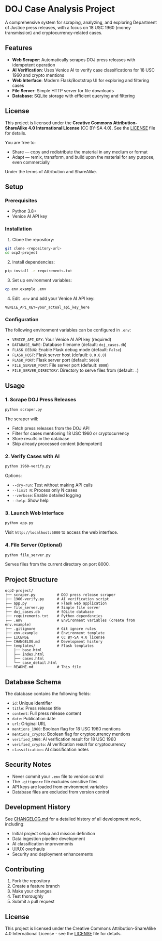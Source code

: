 # DOJ Case Analysis Project

A comprehensive system for scraping, analyzing, and exploring Department of Justice press releases, with a focus on 18 USC 1960 (money transmission) and cryptocurrency-related cases.

## Features

- **Web Scraper**: Automatically scrapes DOJ press releases with idempotent operation
- **AI Verification**: Uses Venice AI to verify case classifications for 18 USC 1960 and crypto mentions
- **Web Interface**: Modern Flask/Bootstrap UI for exploring and filtering cases
- **File Server**: Simple HTTP server for file downloads
- **Database**: SQLite storage with efficient querying and filtering

## License

This project is licensed under the **Creative Commons Attribution-ShareAlike 4.0 International License** (CC BY-SA 4.0). See the [LICENSE](LICENSE) file for details.

You are free to:
- Share — copy and redistribute the material in any medium or format
- Adapt — remix, transform, and build upon the material for any purpose, even commercially

Under the terms of Attribution and ShareAlike.

## Setup

### Prerequisites

- Python 3.8+
- Venice AI API key

### Installation

1. Clone the repository:
```bash
git clone <repository-url>
cd ocp2-project
```

2. Install dependencies:
```bash
pip install -r requirements.txt
```

3. Set up environment variables:
```bash
cp env.example .env
```

4. Edit `.env` and add your Venice AI API key:
```
VENICE_API_KEY=your_actual_api_key_here
```

### Configuration

The following environment variables can be configured in `.env`:

- `VENICE_API_KEY`: Your Venice AI API key (required)
- `DATABASE_NAME`: Database filename (default: `doj_cases.db`)
- `FLASK_DEBUG`: Enable Flask debug mode (default: `False`)
- `FLASK_HOST`: Flask server host (default: `0.0.0.0`)
- `FLASK_PORT`: Flask server port (default: `5000`)
- `FILE_SERVER_PORT`: File server port (default: `8000`)
- `FILE_SERVER_DIRECTORY`: Directory to serve files from (default: `.`)

## Usage

### 1. Scrape DOJ Press Releases

```bash
python scraper.py
```

The scraper will:
- Fetch press releases from the DOJ API
- Filter for cases mentioning 18 USC 1960 or cryptocurrency
- Store results in the database
- Skip already processed content (idempotent)

### 2. Verify Cases with AI

```bash
python 1960-verify.py
```

Options:
- `--dry-run`: Test without making API calls
- `--limit N`: Process only N cases
- `--verbose`: Enable detailed logging
- `--help`: Show help

### 3. Launch Web Interface

```bash
python app.py
```

Visit `http://localhost:5000` to access the web interface.

### 4. File Server (Optional)

```bash
python file_server.py
```

Serves files from the current directory on port 8000.

## Project Structure

```
ocp2-project/
├── scraper.py          # DOJ press release scraper
├── 1960-verify.py      # AI verification script
├── app.py              # Flask web application
├── file_server.py      # Simple file server
├── doj_cases.db        # SQLite database
├── requirements.txt    # Python dependencies
├── .env                # Environment variables (create from env.example)
├── .gitignore          # Git ignore rules
├── env.example         # Environment template
├── LICENSE             # CC BY-SA 4.0 license
├── CHANGELOG.md        # Development history
├── templates/          # Flask templates
│   ├── base.html
│   ├── index.html
│   ├── cases.html
│   └── case_detail.html
└── README.md           # This file
```

## Database Schema

The database contains the following fields:
- `id`: Unique identifier
- `title`: Press release title
- `content`: Full press release content
- `date`: Publication date
- `url`: Original URL
- `mentions_1960`: Boolean flag for 18 USC 1960 mentions
- `mentions_crypto`: Boolean flag for cryptocurrency mentions
- `verified_1960`: AI verification result for 18 USC 1960
- `verified_crypto`: AI verification result for cryptocurrency
- `classification`: AI classification notes

## Security Notes

- Never commit your `.env` file to version control
- The `.gitignore` file excludes sensitive files
- API keys are loaded from environment variables
- Database files are excluded from version control

## Development History

See [CHANGELOG.md](CHANGELOG.md) for a detailed history of all development work, including:
- Initial project setup and mission definition
- Data ingestion pipeline development
- AI classification improvements
- UI/UX overhauls
- Security and deployment enhancements

## Contributing

1. Fork the repository
2. Create a feature branch
3. Make your changes
4. Test thoroughly
5. Submit a pull request

## License

This project is licensed under the Creative Commons Attribution-ShareAlike 4.0 International License - see the [LICENSE](LICENSE) file for details. 